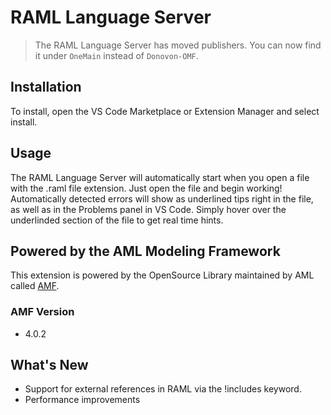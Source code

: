 # RAML Language Server

> The RAML Language Server has moved publishers. You can now find it under `OneMain` instead of `Donovon-OMF`.

## Installation
To install, open the VS Code Marketplace or Extension Manager and select install. 

## Usage
The RAML Language Server will automatically start when you open a file with the .raml file extension. Just open the file and begin working! Automatically detected errors will show as underlined tips right in the file, as well as in the Problems panel in VS Code. Simply hover over the underlinded section of the file to get real time hints.

## Powered by the AML Modeling Framework
This extension is powered by the OpenSource Library maintained by AML called [AMF](https://github.com/aml-org/amf/tree/master).

### AMF Version
- 4.0.2

## What's New
- Support for external references in RAML via the !includes keyword.
- Performance improvements